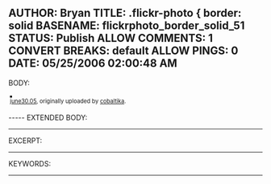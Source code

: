 AUTHOR: Bryan
TITLE: .flickr-photo { border: solid
BASENAME: flickrphoto_border_solid_51
STATUS: Publish
ALLOW COMMENTS: 1
CONVERT BREAKS: __default__
ALLOW PINGS: 0
DATE: 05/25/2006 02:00:48 AM
-----
BODY:
<style type="text/css">
.flickr-photo { border: solid 2px #000000; }
.flickr-yourcomment { }
.flickr-frame { text-align: left; padding: 3px; }
.flickr-caption { font-size: 0.8em; margin-top: 0px; }
</style>

<div class="flickr-frame">
	<a href="http://www.flickr.com/photos/cobaltika/22652461/" title="photo sharing"><img src="http://static.flickr.com/19/22652461_70bd2f9364.jpg" class="flickr-photo" alt="" /></a>
<br />
	<span class="flickr-caption"><a href="http://www.flickr.com/photos/cobaltika/22652461/">june30.05</a>, originally uploaded by <a href="http://www.flickr.com/people/cobaltika/">cobaltika</a>.</span>
</div>
				
<p class="flickr-yourcomment">
	
</p>
-----
EXTENDED BODY:

-----
EXCERPT:

-----
KEYWORDS:

-----


